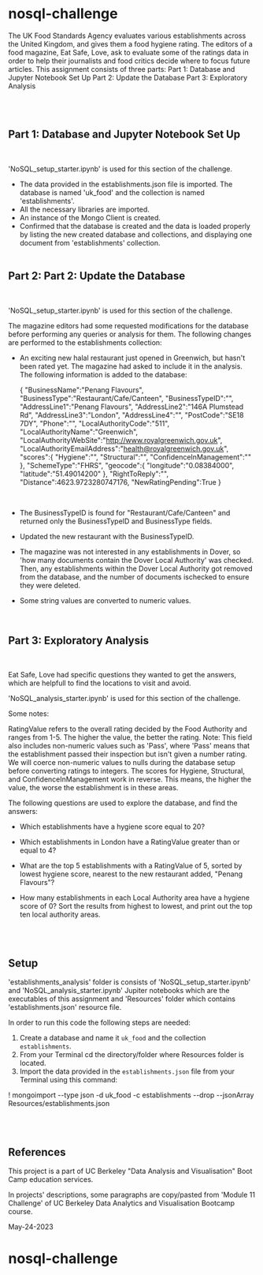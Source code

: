 # nosql-challenge


The UK Food Standards Agency evaluates various establishments across the United Kingdom, and gives them a food hygiene rating. The editors of a food magazine, Eat Safe, Love, ask to evaluate some of the ratings data in order to help their journalists and food critics decide where to focus future articles.
This assignment consists of three parts:
Part 1: Database and Jupyter Notebook Set Up
Part 2: Update the Database
Part 3: Exploratory Analysis

<br/><br/>

##  Part 1: Database and Jupyter Notebook Set Up
<br/>


'NoSQL_setup_starter.ipynb' is used for this section of the challenge.


* The data provided in the establishments.json file is imported. The database is named 'uk_food' and the collection is named 'establishments'. 
* All the necessary libraries are imported.
* An instance of the Mongo Client is created.
* Confirmed that the database is created and the data is loaded properly by listing the new created database and collections, and displaying one document from 'establishments' collection.
<br/><br/>


##  Part 2: Part 2: Update the Database
<br/>


'NoSQL_setup_starter.ipynb' is used for this section of the challenge.

The magazine editors had some requested modifications for the database before performing any queries or analysis for them. The following changes are performed to the establishments collection:

* An exciting new halal restaurant just opened in Greenwich, but hasn't been rated yet. The magazine had asked to include it in the analysis. The following information is added to the database:
   
   {
    "BusinessName":"Penang Flavours",
    "BusinessType":"Restaurant/Cafe/Canteen",
    "BusinessTypeID":"",
    "AddressLine1":"Penang Flavours",
    "AddressLine2":"146A Plumstead Rd",
    "AddressLine3":"London",
    "AddressLine4":"",
    "PostCode":"SE18 7DY",
    "Phone":"",
    "LocalAuthorityCode":"511",
    "LocalAuthorityName":"Greenwich",
    "LocalAuthorityWebSite":"http://www.royalgreenwich.gov.uk",
    "LocalAuthorityEmailAddress":"health@royalgreenwich.gov.uk",
    "scores":{
        "Hygiene":"",
        "Structural":"",
        "ConfidenceInManagement":""
    },
    "SchemeType":"FHRS",
    "geocode":{
        "longitude":"0.08384000",
        "latitude":"51.49014200"
    },
    "RightToReply":"",
    "Distance":4623.9723280747176,
    "NewRatingPending":True
}
<br/>


* The BusinessTypeID is found for "Restaurant/Cafe/Canteen" and returned only the BusinessTypeID and BusinessType fields.

* Updated the new restaurant with the BusinessTypeID.

* The magazine was not interested in any establishments in Dover, so  'how many documents contain the Dover Local Authority' was checked. Then, any establishments within the Dover Local Authority got removed from the database, and the number of documents ischecked to ensure they were deleted.

* Some string values are converted to numeric values.

<br/>


##  Part 3: Exploratory Analysis
<br/>


Eat Safe, Love had specific questions they wanted to get the answers, which are helpfull to find the locations to visit and avoid.

'NoSQL_analysis_starter.ipynb' is used for this section of the challenge.

Some notes:

RatingValue refers to the overall rating decided by the Food Authority and ranges from 1-5. The higher the value, the better the rating.
Note: This field also includes non-numeric values such as 'Pass', where 'Pass' means that the establishment passed their inspection but isn't given a number rating. We will coerce non-numeric values to nulls during the database setup before converting ratings to integers.
The scores for Hygiene, Structural, and ConfidenceInManagement work in reverse. This means, the higher the value, the worse the establishment is in these areas.

The following questions are used to explore the database, and find the answers:

* Which establishments have a hygiene score equal to 20?

* Which establishments in London have a RatingValue greater than or equal to 4?

* What are the top 5 establishments with a RatingValue of 5, sorted by lowest hygiene score, nearest to the new restaurant added, "Penang Flavours"?

* How many establishments in each Local Authority area have a hygiene score of 0? Sort the results from highest to lowest, and print out the top ten local authority areas.


<br/><br/>

## Setup   
 'establishments_analysis' folder is consists of 'NoSQL_setup_starter.ipynb' and   'NoSQL_analysis_starter.ipynb' Jupiter notebooks which are the executables of this assignment and 'Resources' folder which contains 'establishments.json' resource file. 

 In order to run this code the following steps are needed:

 1.  Create a database and name it `uk_food` and the collection `establishments`.
 2. From your Terminal cd the directory/folder where Resources folder is located.
 3. Import the data provided in the `establishments.json` file from your Terminal using this command:

 ! mongoimport --type json -d uk_food -c establishments --drop --jsonArray Resources/establishments.json


<br/><br/>


## References
This project is a part of UC Berkeley "Data Analysis and Visualisation" Boot Camp education services.

In projects' descriptions, some paragraphs are copy/pasted from 'Module 11 Challenge' of UC Berkeley Data Analytics and Visualisation Bootcamp course.
 
May-24-2023
# nosql-challenge